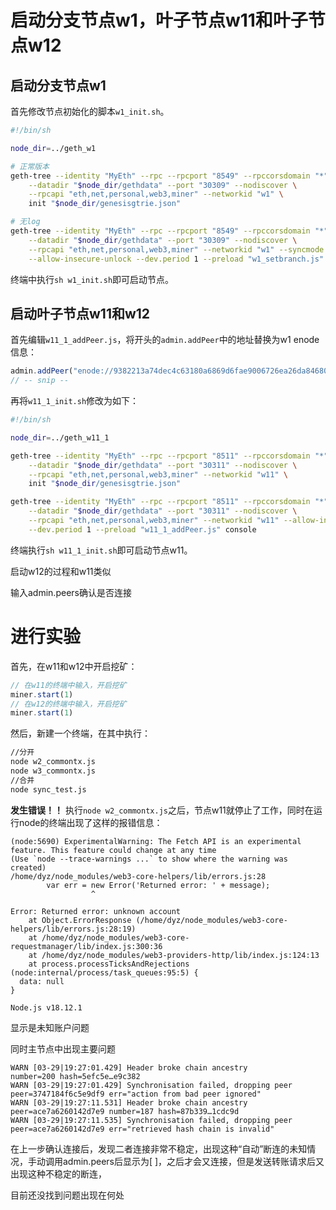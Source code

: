 # 启动分支节点w1，叶子节点w11和叶子节点w12

## 启动分支节点w1

首先修改节点初始化的脚本`w1_init.sh`。

```bash
#!/bin/sh

node_dir=../geth_w1

# 正常版本
geth-tree --identity "MyEth" --rpc --rpcport "8549" --rpccorsdomain "*" \
    --datadir "$node_dir/gethdata" --port "30309" --nodiscover \
    --rpcapi "eth,net,personal,web3,miner" --networkid "w1" \
    init "$node_dir/genesisgtrie.json"

# 无log
geth-tree --identity "MyEth" --rpc --rpcport "8549" --rpccorsdomain "*" \
    --datadir "$node_dir/gethdata" --port "30309" --nodiscover \
    --rpcapi "eth,net,personal,web3,miner" --networkid "w1" --syncmode "branch" \
    --allow-insecure-unlock --dev.period 1 --preload "w1_setbranch.js" console
```

终端中执行`sh w1_init.sh`即可启动节点。

## 启动叶子节点w11和w12

首先编辑`w11_1_addPeer.js`，将开头的`admin.addPeer`中的地址替换为w1 enode信息：

```js
admin.addPeer("enode://9382213a74dec4c63180a6869d6fae9006726ea26da84680b8eb223d9a08da6f8e674226a9b04ad7d602f882db442b495b415bfc7174b7323dbe11b8b8c04eb0@127.0.0.1:30309?discport=0")
// -- snip --
```

再将`w11_1_init.sh`修改为如下：

```bash
#!/bin/sh

node_dir=../geth_w11_1

geth-tree --identity "MyEth" --rpc --rpcport "8511" --rpccorsdomain "*" \
    --datadir "$node_dir/gethdata" --port "30311" --nodiscover \
    --rpcapi "eth,net,personal,web3,miner" --networkid "w11" \
    init "$node_dir/genesisgtrie.json"

geth-tree --identity "MyEth" --rpc --rpcport "8511" --rpccorsdomain "*" \
    --datadir "$node_dir/gethdata" --port "30311" --nodiscover \
    --rpcapi "eth,net,personal,web3,miner" --networkid "w11" --allow-insecure-unlock \
    --dev.period 1 --preload "w11_1_addPeer.js" console
```

终端执行`sh w11_1_init.sh`即可启动节点w11。

启动w12的过程和w11类似

输入admin.peers确认是否连接

# 进行实验

首先，在w11和w12中开启挖矿：

```js
// 在w11的终端中输入，开启挖矿
miner.start(1)
// 在w12的终端中输入，开启挖矿
miner.start(1)
```

然后，新建一个终端，在其中执行：
```bash
//分开
node w2_commontx.js
node w3_commontx.js
//合并
node sync_test.js
```

**发生错误！！** 执行`node w2_commontx.js`之后，节点w11就停止了工作，同时在运行node的终端出现了这样的报错信息：
```
(node:5690) ExperimentalWarning: The Fetch API is an experimental feature. This feature could change at any time
(Use `node --trace-warnings ...` to show where the warning was created)
/home/dyz/node_modules/web3-core-helpers/lib/errors.js:28
        var err = new Error('Returned error: ' + message);
                  ^

Error: Returned error: unknown account
    at Object.ErrorResponse (/home/dyz/node_modules/web3-core-helpers/lib/errors.js:28:19)
    at /home/dyz/node_modules/web3-core-requestmanager/lib/index.js:300:36
    at /home/dyz/node_modules/web3-providers-http/lib/index.js:124:13
    at process.processTicksAndRejections (node:internal/process/task_queues:95:5) {
  data: null
}

Node.js v18.12.1
```
显示是未知账户问题

同时主节点中出现主要问题

```
WARN [03-29|19:27:01.429] Header broke chain ancestry              number=200 hash=5efc5e…e9c382
WARN [03-29|19:27:01.429] Synchronisation failed, dropping peer    peer=3747184f6c5e9df9 err="action from bad peer ignored"
WARN [03-29|19:27:11.531] Header broke chain ancestry              peer=ace7a6260142d7e9 number=187 hash=87b339…1cdc9d
WARN [03-29|19:27:11.535] Synchronisation failed, dropping peer    peer=ace7a6260142d7e9 err="retrieved hash chain is invalid"
```
在上一步确认连接后，发现二者连接非常不稳定，出现这种“自动”断连的未知情况，手动调用admin.peers后显示为[ ]，之后才会又连接，但是发送转账请求后又出现这种不稳定的断连，

目前还没找到问题出现在何处



